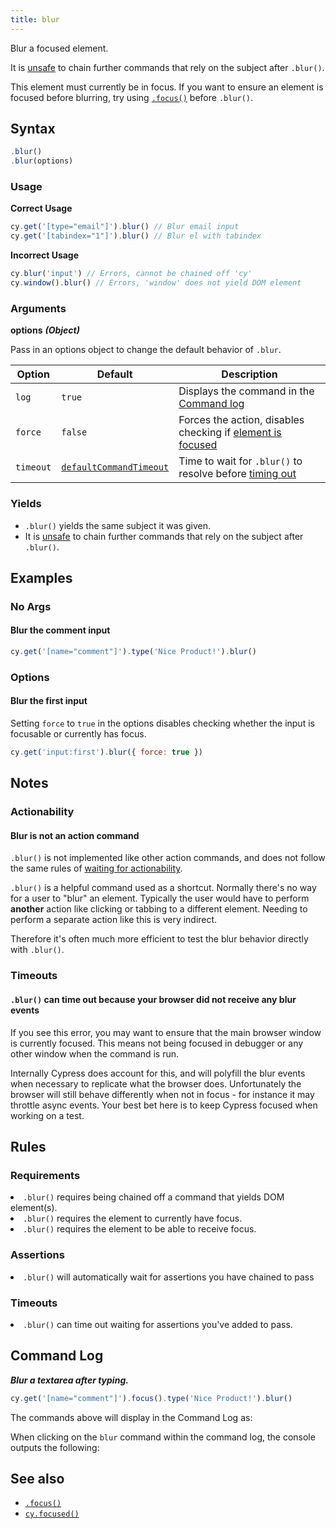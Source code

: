 ```yaml
---
title: blur
---
```


Blur a focused element.

It is [unsafe](/guides/retry-ability#Only-Queries-are-retried) to chain further
commands that rely on the subject after `.blur()`.

<Alert type="warning">

This element must currently be in focus. If you want to ensure an element is
focused before blurring, try using [`.focus()`](/api/commands/focus) before
`.blur()`.

</Alert>

## Syntax

```javascript
.blur()
.blur(options)
```

### Usage

**<Icon name="check-circle" color="green"></Icon> Correct Usage**

```javascript
cy.get('[type="email"]').blur() // Blur email input
cy.get('[tabindex="1"]').blur() // Blur el with tabindex
```

**<Icon name="exclamation-triangle" color="red"></Icon> Incorrect Usage**

```javascript
cy.blur('input') // Errors, cannot be chained off 'cy'
cy.window().blur() // Errors, 'window' does not yield DOM element
```

### Arguments

**<Icon name="angle-right"></Icon> options** **_(Object)_**

Pass in an options object to change the default behavior of `.blur`.

| Option    | Default                                                              | Description                                                                              |
| --------- | -------------------------------------------------------------------- | ---------------------------------------------------------------------------------------- |
| `log`     | `true`                                                               | Displays the command in the [Command log](/guides/core-concepts/cypress-app#Command-Log) |
| `force`   | `false`                                                              | Forces the action, disables checking if [element is focused](#Requirements)              |
| `timeout` | [`defaultCommandTimeout`](/guides/references/configuration#Timeouts) | Time to wait for `.blur()` to resolve before [timing out](#Timeouts)                     |

### Yields [<Icon name="question-circle"/>](/guides/core-concepts/introduction-to-cypress#Subject-Management)

- `.blur()` yields the same subject it was given.
- It is [unsafe](/guides/retry-ability#Only-Queries-are-retried) to chain
  further commands that rely on the subject after `.blur()`.

## Examples

### No Args

#### Blur the comment input

```javascript
cy.get('[name="comment"]').type('Nice Product!').blur()
```

### Options

#### Blur the first input

Setting `force` to `true` in the options disables checking whether the input is
focusable or currently has focus.

```javascript
cy.get('input:first').blur({ force: true })
```

## Notes

### Actionability

#### Blur is not an action command

`.blur()` is not implemented like other action commands, and does not follow the
same rules of
[waiting for actionability](/guides/core-concepts/interacting-with-elements).

`.blur()` is a helpful command used as a shortcut. Normally there's no way for a
user to "blur" an element. Typically the user would have to perform **another**
action like clicking or tabbing to a different element. Needing to perform a
separate action like this is very indirect.

Therefore it's often much more efficient to test the blur behavior directly with
`.blur()`.

### Timeouts

#### `.blur()` can time out because your browser did not receive any blur events

If you see this error, you may want to ensure that the main browser window is
currently focused. This means not being focused in debugger or any other window
when the command is run.

Internally Cypress does account for this, and will polyfill the blur events when
necessary to replicate what the browser does. Unfortunately the browser will
still behave differently when not in focus - for instance it may throttle async
events. Your best bet here is to keep Cypress focused when working on a test.

## Rules

### Requirements [<Icon name="question-circle"/>](/guides/core-concepts/introduction-to-cypress#Chains-of-Commands)

<List><li>`.blur()` requires being chained off a command that yields DOM
element(s).</li><li>`.blur()` requires the element to currently have
focus.</li><li>`.blur()` requires the element to be able to receive
focus.</li></List>

### Assertions [<Icon name="question-circle"/>](/guides/core-concepts/introduction-to-cypress#Assertions)

<List><li>`.blur()` will automatically wait for assertions you have chained to
pass</li></List>

### Timeouts [<Icon name="question-circle"/>](/guides/core-concepts/introduction-to-cypress#Timeouts)

<List><li>`.blur()` can time out waiting for assertions you've added to
pass.</li></List>

## Command Log

**_Blur a textarea after typing._**

```javascript
cy.get('[name="comment"]').focus().type('Nice Product!').blur()
```

The commands above will display in the Command Log as:

<DocsImage src="/img/api/blur/blur-input-command-log.png" alt="command log for blur" ></DocsImage>

When clicking on the `blur` command within the command log, the console outputs
the following:

<DocsImage src="/img/api/blur/console-showing-blur-command.png" alt="console.log for blur" ></DocsImage>

## See also

- [`.focus()`](/api/commands/focus)
- [`cy.focused()`](/api/commands/focused)

